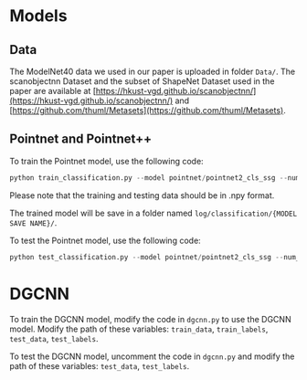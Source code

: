 # Models
## Data
The ModelNet40 data we used in our paper is uploaded in folder `Data/`. The scanobjectnn Dataset and the subset of ShapeNet Dataset used in the paper are available at [https://hkust-vgd.github.io/scanobjectnn/](https://hkust-vgd.github.io/scanobjectnn/) and [https://github.com/thuml/Metasets](https://github.com/thuml/Metasets).
## Pointnet and Pointnet++
To train the Pointnet model, use the following code:
```python
python train_classification.py --model pointnet/pointnet2_cls_ssg --num_category 40 --log_dir {MODEL SAVE NAME} --main_path {PATH TO THIS DIRECTORY} --train_data_path {PATH TO TRAINING DATA} --train_label_path {PATH TO TRAINING LABELS} --test_data_path {PATH TO TESTING DATA} --test_label_path {PATH TO TESTING LABELS}
```
Please note that the training and testing data should be in .npy format.

The trained model will be save in a folder named `log/classification/{MODEL SAVE NAME}/`.

To test the Pointnet model, use the following code:
```python
python test_classification.py --model pointnet/pointnet2_cls_ssg --num_category 40 --log_dir {MODEL SAVE NAME} --main_path {PATH TO THIS DIRECTORY} --test_data_path {PATH TO TESTING DATA} --test_label_path {PATH TO TESTING LABELS}
```
# DGCNN
To train the DGCNN model, modify the code in `dgcnn.py` to use the DGCNN model. Modify the path of these variables: `train_data`, `train_labels`, `test_data`, `test_labels`.

To test the DGCNN model, uncomment the code in `dgcnn.py` and modify the path of these variables: `test_data`, `test_labels`.